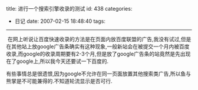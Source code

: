 title: 进行一个搜索引擎收录的测试
id: 438
categories:
  - 日记
date: 2007-02-15 18:48:40
tags:
---

&nbsp;在网上听说让百度快速收录的方法是在页面内放百度联盟的广告,我没有试过,但是在其他站上放google广告条确实有这种现象,一般新站会在被提交一个月内被百度收录,而google的收录周期要有2-3个月,但是放了google广告条的站竟然是先出现在了google上,所以我今天还要试一下百度的.

有些事情总是很遗恨,因为google不允许在同一页面放置其他搜索类广告,所以鱼与熊掌是不可能兼得的.不知道轮流显示是否可行.